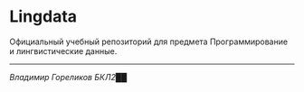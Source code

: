 # Lingdata
Официальный учебный репозиторий для предмета Программирование и лингвистические данные.

---
_Владимир Гореликов_
_БКЛ2██_
